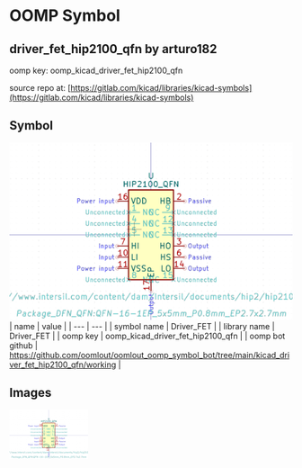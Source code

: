 # OOMP Symbol  
## driver_fet_hip2100_qfn  by arturo182  
  
oomp key: oomp_kicad_driver_fet_hip2100_qfn  
  
source repo at: [https://gitlab.com/kicad/libraries/kicad-symbols](https://gitlab.com/kicad/libraries/kicad-symbols)  
## Symbol  
  
[![working.png](working_600.png)](working.png)  
| name | value | 
| --- | --- | 
| symbol name | Driver_FET | 
| library name | Driver_FET | 
| oomp key | oomp_kicad_driver_fet_hip2100_qfn | 
| oomp bot github | https://github.com/oomlout/oomlout_oomp_symbol_bot/tree/main/kicad_driver_fet_hip2100_qfn/working | 
## Images  
  
[![working.png](working_140.png)](working.png)  

